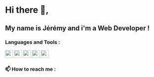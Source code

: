 # Hi there 👋,

## My name is Jérémy and i'm a Web Developer !

### Languages and Tools :

<img width="25px" src="https://api.iconify.design/logos:visual-studio-code.svg"> <img width="25px" src="https://api.iconify.design/vscode-icons:file-type-html.svg"> <img width="25px" src="https://api.iconify.design/vscode-icons:file-type-css.svg"> <img width="25px" src="https://api.iconify.design/logos:javascript.svg"> <img width="25px" src="https://api.iconify.design/logos:mysql.svg">


### 📫 How to reach me : 
